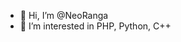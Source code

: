 - 👋 Hi, I’m @NeoRanga
- 👀 I’m interested in PHP, Python, C++

<!---
NeoRanga/NeoRanga is a ✨ special ✨ repository because its `README.md` (this file) appears on your GitHub profile.
You can click the Preview link to take a look at your changes.
--->
